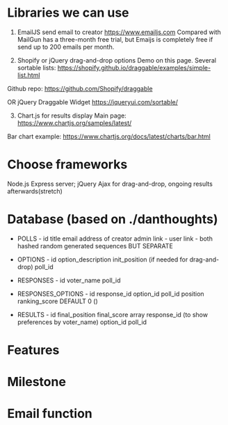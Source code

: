 # Libraries we can use

1. EmailJS send email to creator
https://www.emailjs.com
Compared with MailGun has a three-month free trial, but Emaijs is completely free if send up to 200 emails per month.

2. Shopify or jQuery drag-and-drop options
Demo on this page. Several sortable lists:
https://shopify.github.io/draggable/examples/simple-list.html

Github repo:
https://github.com/Shopify/draggable

OR jQuery Draggable Widget
https://jqueryui.com/sortable/

3. Chart.js for results display
Main page:
https://www.chartjs.org/samples/latest/

Bar chart example:
https://www.chartjs.org/docs/latest/charts/bar.html

# Choose frameworks
Node.js Express server;
jQuery Ajax for drag-and-drop, ongoing results afterwards(stretch)

# Database (based on ./danthoughts)
- POLLS -
id
title
email address of creator
admin link -
user link - both hashed random generated sequences BUT SEPARATE

- OPTIONS -
id
option_description
init_position (if needed for drag-and-drop)
poll_id

- RESPONSES -
id
voter_name
poll_id

- RESPONSES_OPTIONS -
id
response_id
option_id
poll_id
position
ranking_score DEFAULT 0 ()


- RESULTS -
id
final_position
final_score
array response_id (to show preferences by voter_name)
option_id
poll_id

# Features

# Milestone

# Email function

